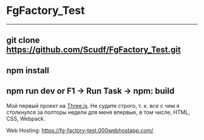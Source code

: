 # FgFactory_Test
------------------------
git clone https://github.com/Scudf/FgFactory_Test.git
------------------------
npm install
------------------------
npm run dev or F1 -> Run Task -> npm: build
------------------------

Мой первый проект на [Three.js](http://www.threejs.org/). Не судите строго, т. к. все с чем я столкнулся за полторы недели для меня впервые, в том числе, HTML, CSS, Webpack.

Web Hosting: https://fg-factory-test.000webhostapp.com/
